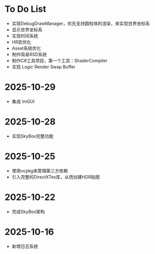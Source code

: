 # To Do List
- 实现DebugDrawManager，优先支持圆柱体的渲染，来实现世界坐标系
- 显示世界坐标系
- 实现时间系统
- HR宏优化
- Asset系统优化
- 制作简易RSD系统
- 制作C#工具项目，第一个工具：ShaderCompiler
- 实现 Logic Render Swap Buffer
# 2025-10-29
- 集成 ImGUI
# 2025-10-28
- 实现SkyBox完整功能
# 2025-10-25
- 使用vcpkg来管理第三方依赖
- 引入完整的DirectXTex库，从而创建HDR贴图
# 2025-10-22
- 完成SkyBox架构
# 2025-10-16
- 新增日志系统